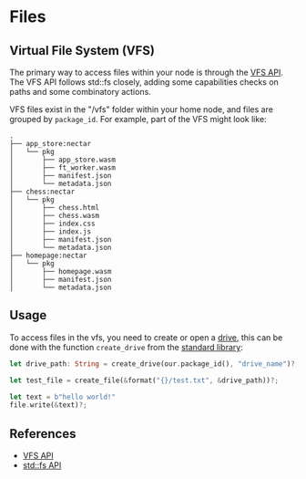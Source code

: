 # Files

## Virtual File System (VFS)

The primary way to access files within your node is through the [VFS API](./apis/vfs.md).
The VFS API follows std::fs closely, adding some capabilities checks on paths and some combinatory actions.

VFS files exist in the "/vfs" folder within your home node, and files are grouped by `package_id`.
For example, part of the VFS might look like:

```text
.
├── app_store:nectar
│   └── pkg
│       ├── app_store.wasm
│       ├── ft_worker.wasm
│       ├── manifest.json
│       └── metadata.json
├── chess:nectar
│   └── pkg
│       ├── chess.html
│       ├── chess.wasm
│       ├── index.css
│       ├── index.js
│       ├── manifest.json
│       └── metadata.json
├── homepage:nectar
│   └── pkg
│       ├── homepage.wasm
│       ├── manifest.json
│       └── metadata.json
```

## Usage

To access files in the vfs, you need to create or open a [drive](./apis/vfs.md#drives), this can be done with the function `create_drive` from the [standard library](./process_stdlib/overview.md):

```rust
let drive_path: String = create_drive(our.package_id(), "drive_name")?;

let test_file = create_file(&format("{}/test.txt", &drive_path))?;

let text = b"hello world!"
file.write(&text)?;
```

## References

- [VFS API](./apis/vfs.md)
- [std::fs API](https://doc.rust-lang.org/std/fs/index.html)
